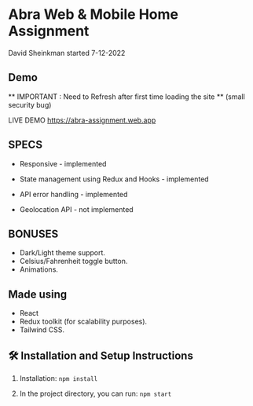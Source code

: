# Abra Web & Mobile Home Assignment

David Sheinkman started 7-12-2022

## Demo

** IMPORTANT : Need to Refresh after first time loading the site **  (small security bug)

LIVE DEMO https://abra-assignment.web.app

## SPECS

- Responsive - implemented
- State management using Redux and Hooks - implemented
- API error handling - implemented

- Geolocation API - not implemented

## BONUSES 

- Dark/Light theme support.
- Celsius/Fahrenheit toggle button.
- Animations.

## Made using
- React
- Redux toolkit (for scalability purposes).
- Tailwind CSS.

## 🛠 Installation and Setup Instructions

1. Installation: `npm install`

2. In the project directory, you can run: `npm start`
